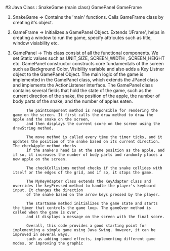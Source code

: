 #3 Java Class : SnakeGame (main class)
               GamePanel 
               GameFrame
               
1. SnakeGame -> Contains the 'main' functions. Calls GameFrame class by creating it's object.
2. GameFrame -> Initializes a GamePanel Object. Extends 'JFrame', helps in creating a window to run the game, specify attricutes such as title, window visiability etc.
3. GamePanel -> This class consist of all the functional components. We set Static values such as UNIT_SIZE, SCREEN_WIDTH , SCREEN_HEIGHT etc. GamePanel constructor 
             constructs core fundamentals of the screen such as Background Color, Visibility variable and also adds a Key Listner object to the GamePanel Object.
             The main logic of the game is implemented in the GamePanel class, which extends the JPanel class and implements the ActionListener interface.
             The GamePanel class contains several fields that hold the state of the game, such as the current direction of the snake, the position of the apple,
             the number of body parts of the snake, and the number of apples eaten.
             
             The paintComponent method is responsible for rendering the game on the screen. It first calls the draw method to draw the apple and the snake on the screen,
             and then displays the current score on the screen using the drawString method.
             
             The move method is called every time the timer ticks, and it updates the position of the snake based on its current direction. The checkApple method checks
             if the snake's head is at the same position as the apple, and if so, it increases the number of body parts and randomly places a new apple on the screen.
             
             The checkCollisions method checks if the snake collides with itself or the edges of the grid, and if so, it stops the game.
             
             The MyKeyAdapter class extends the KeyAdapter class and overrides the keyPressed method to handle the player's keyboard input. It changes the direction
             of the snake based on the arrow keys pressed by the player.
             
             The startGame method initializes the game state and starts the timer that controls the game loop. The gameOver method is called when the game is over, 
             and it displays a message on the screen with the final score.
             
             Overall, this code provides a good starting point for implementing a simple game using Java Swing. However, it can be improved in several ways,
             such as adding sound effects, implementing different game modes, or improving the graphic
